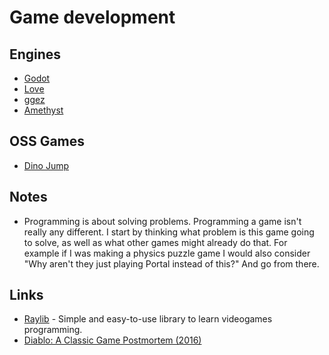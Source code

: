 # Game development
## Engines
- [Godot](https://github.com/godotengine/godot)
- [Love](https://love2d.org)
- [ggez](https://github.com/ggez/ggez)
- [Amethyst](https://github.com/amethyst/amethyst)

## OSS Games
- [Dino Jump](https://github.com/dj/dinojump)

## Notes
- Programming is about solving problems. Programming a game isn't really any different. I start by thinking what problem is this game going to solve, as well as what other games might already do that. For example if I was making a physics puzzle game I would also consider "Why aren't they just playing Portal instead of this?" And go from there.

## Links
- [Raylib](http://www.raylib.com) - Simple and easy-to-use library to learn videogames programming.
- [Diablo: A Classic Game Postmortem (2016)](https://www.youtube.com/watch?v=VscdPA6sUkc)